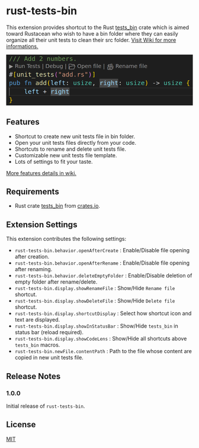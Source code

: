 # rust-tests-bin

This extension provides shortcut to the Rust [tests_bin](https://crates.io/crates/tests_bin) crate which is aimed toward Rustacean who wish to have a bin folder where they can easily organize all their unit tests to clean their src folder. [Visit Wiki for more informations.](https://github.com/NickelAngeStudio/tests_bin/wiki)

<img src="https://raw.githubusercontent.com/NickelAngeStudio/tests_bin/main/tests_bin_ext.png"/>

## Features
- Shortcut to create new unit tests file in bin folder.
- Open your unit tests files directly from your code.
- Shortcuts to rename and delete unit tests file.
- Customizable new unit tests file template.
- Lots of settings to fit your taste.

[More features details in wiki.](https://github.com/NickelAngeStudio/tests_bin/wiki/Features)

## Requirements

- Rust crate [tests_bin](https://crates.io/crates/tests_bin) from [crates.io](https://crates.io).

## Extension Settings
This extension contributes the following settings:

- `rust-tests-bin.behavior.openAfterCreate` : Enable/Disable file opening after creation.
- `rust-tests-bin.behavior.openAfterRename` : Enable/Disable file opening after renaming.
- `rust-tests-bin.behavior.deleteEmptyFolder` : Enable/Disable deletion of empty folder after rename/delete.
- `rust-tests-bin.display.showRenameFile` : Show/Hide `Rename file` shortcut.
- `rust-tests-bin.display.showDeleteFile` : Show/Hide `Delete file` shortcut.
- `rust-tests-bin.display.shortcutDisplay` : Select how shortcut icon and text are displayed.
- `rust-tests-bin.display.showInStatusBar` : Show/Hide `tests_bin` in status bar (reload required).
- `rust-tests-bin.display.showCodeLens` : Show/Hide all shortcuts above `tests_bin` macros.
- `rust-tests-bin.newFile.contentPath` : Path to the file whose content are copied in new unit tests file.

## Release Notes

### 1.0.0
Initial release of `rust-tests-bin`.

## License

[MIT](https://choosealicense.com/licenses/mit/)